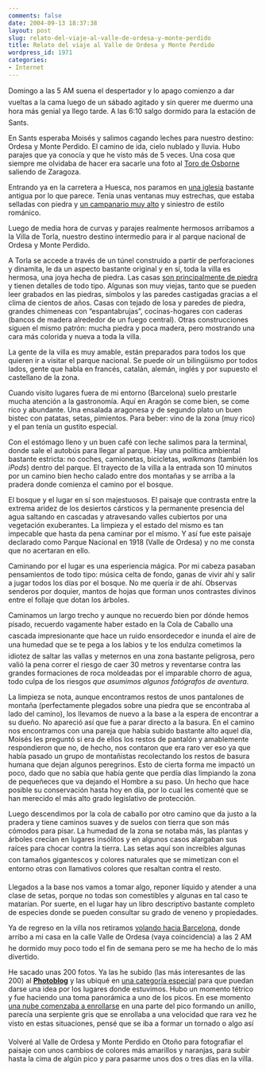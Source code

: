 ```yaml
---
comments: false
date: 2004-09-13 18:37:38
layout: post
slug: relato-del-viaje-al-valle-de-ordesa-y-monte-perdido
title: Relato del viaje al Valle de Ordesa y Monte Perdido
wordpress_id: 1971
categories:
- Internet
---
```


Domingo a las 5 AM suena el despertador y lo apago comienzo a dar vueltas a la cama luego de un sábado agitado y sin querer me duermo una hora más genial ya llego tarde. A las 6:10 salgo dormido para la estación de Sants.





En Sants esperaba Moisés y salimos cagando leches para nuestro destino: Ordesa y Monte Perdido. El camino de ida, cielo nublado y lluvia. Hubo parajes que ya conocía y que he visto más de 5 veces. Una cosa que siempre me olvidaba de hacer era sacarle una foto al [Toro de Osborne](http://www.minid.net/photoblog/album/lugares/el_famoso_toro_osborne.php) saliendo de Zaragoza.





Entrando ya en la carretera a Huesca, nos paramos en [una iglesia](http://www.minid.net/photoblog/album/huesca/una_iglesia_a_medio_camino_de_torla.php) bastante antigua por lo que parece. Tenía unas ventanas muy estrechas, que estaba selladas con piedra y [un campanario muy alto](http://www.minid.net/photoblog/album/huesca/una_iglesia_a_medio_camino_de_torla.php) y siniestro de estilo románico.





Luego de media hora de curvas y parajes realmente hermosos arribamos a la Villa de Torla, nuestro destino intermedio para ir al parque nacional de Ordesa y Monte Perdido.





A Torla se accede a través de un túnel construido a partir de perforaciones y dinamita, le da un aspecto bastante original y en sí, toda la villa es hermosa, una joya hecha de piedra. Las casas [son principalmente de piedra](http://www.minid.net/photoblog/album/huesca/aquella_ventana_blanca.php) y tienen detalles de todo tipo. Algunas son muy viejas, tanto que se pueden leer grabados en las piedras, símbolos y las paredes castigadas gracias a el clima de cientos de años. Casas con tejado de losa y paredes de piedra, grandes chimeneas con “espantabrujas”, cocinas-hogares con caderas (bancos de madera alrededor de un fuego central). Otras construcciones siguen el mismo patrón: mucha piedra y poca madera, pero mostrando una cara más colorida y nueva a toda la villa.





La gente de la villa es muy amable, están preparados para todos los que quieren ir a visitar el parque nacional. Se puede oír un bilingüismo por todos lados, gente que habla en francés, catalán, alemán, inglés y por supuesto el castellano de la zona.





Cuando visito lugares fuera de mi entorno (Barcelona) suelo prestarle mucha atención a la gastronomía. Aquí en Aragón se come bien, se come rico y abundante. Una ensalada aragonesa y de segundo plato un buen bistec con patatas, setas, pimientos. Para beber: vino de la zona (muy rico) y el pan tenía un gustito especial.





Con el estómago lleno y un buen café con leche salimos para la terminal, donde sale el autobús para llegar al parque. Hay una política ambiental bastante estricta: no coches, camionetas, bicicletas, _walkmans_ (también los _iPods_) dentro del parque. El trayecto de la villa a la entrada son 10 minutos por un camino bien hecho calado entre dos montañas y se arriba a la pradera donde comienza el camino por el bosque.





El bosque y el lugar en sí son majestuosos. El paisaje que contrasta entre la extrema aridez de los desiertos cársticos y la permanente presencia del agua saltando en cascadas y atravesando valles cubiertos por una vegetación exuberantes. La limpieza y el estado del mismo es tan impecable que hasta da pena caminar por el mismo. Y así fue este paisaje declarado como Parque Nacional en 1918 (Valle de Ordesa) y no me consta que no acertaran en ello.





Caminando por el lugar es una esperiencia mágica. Por mi cabeza pasaban pensamientos de todo tipo: música celta de fondo, ganas de vivir ahí y salir a jugar todos los días por el bosque. No me quería ir de ahí. Observas senderos por doquier, mantos de hojas que forman unos contrastes divinos entre el follaje que dotan los árboles.





Caminamos un largo trecho y aunque no recuerdo bien por dónde hemos pisado, recuerdo vagamente haber estado en la Cola de Caballo una cascada impresionante que hace un ruido ensordecedor e inunda el aire de una humedad que se te pega a los labios y te los endulza cometimos la idiotez de saltar las vallas y meternos en una zona bastante peligrosa, pero valió la pena correr el riesgo de caer 30 metros y reventarse contra las grandes formaciones de roca moldeadas por el imparable chorro de agua, todo culpa de los riesgos _que asumimos algunos fotógrafos de aventura_.





La limpieza se nota, aunque encontramos restos de unos pantalones de montaña (perfectamente plegados sobre una piedra que se encontraba al lado del camino), los llevamos de nuevo a la base a la espera de encontrar a su dueño. No apareció así que fue a parar directo a la basura. En el camino nos encontramos con una pareja que había subido bastante alto aquel día, Moisés les preguntó si era de ellos los restos de pantalón y amablemente respondieron que no, de hecho, nos contaron que era raro ver eso ya que había pasado un grupo de montañistas recolectando los restos de basura humana que dejan algunos peregrinos. Esto de cierta forma me impactó un poco, dado que no sabía que había gente que perdía días limpiando la zona de pequeñeces que va dejando el Hombre a su paso. Un hecho que hace posible su conservación hasta hoy en día, por lo cual les comenté que se han merecido el más alto grado legislativo de protección.





Luego descendimos por la cola de caballo por otro camino que da justo a la pradera y tiene caminos suaves y de suelos con tierra que son más cómodos para pisar. La humedad de la zona se notaba más, las plantas y árboles crecían en lugares insólitos y en algunos casos alargaban sus raíces para chocar contra la tierra. Las setas aquí son increíbles algunas con tamaños gigantescos y colores naturales que se mimetizan con el entorno otras con llamativos colores que resaltan contra el resto.





Llegados a la base nos vamos a tomar algo, reponer líquido y atender a una clase de setas, porque no todas son comestibles y algunas en tal caso te matarían. Por suerte, en el lugar hay un libro descriptivo bastante completo de especies donde se pueden consultar su grado de veneno y propiedades.





Ya de regreso en la villa nos retiramos [volando hacia Barcelona](http://www.minid.net/photoblog/album/lugares/high_speed.php), donde arribo a mi casa en la calle Valle de Ordesa (vaya coincidencia) a las 2 AM he dormido muy poco todo el fin de semana pero se me ha hecho de lo más divertido.





He sacado unas 200 fotos. Ya las he subido (las más interesantes de las 200) al [**Photoblog**](/photoblog/) y las ubiqué en [una categoría especial](http://www.minid.net/photoblog/album/huesca/index.php) para que puedan darse una idea por los lugares donde estuvimos. Hubo un momento tétrico y fue haciendo una toma panorámica a uno de los picos. En ese momento [una nube comenzaba a enrollarse](http://www.minid.net/photoblog/album/huesca/torbellino.php) en una parte del pico formando un anillo, parecía una serpiente gris que se enrollaba a una velocidad que rara vez he visto en estas situaciones, pensé que se iba a formar un tornado o algo así





Volveré al Valle de Ordesa y Monte Perdido en Otoño para fotografiar el paisaje con unos cambios de colores más amarillos y naranjas, para subir hasta la cima de algún pico y para pasarme unos dos o tres días en la villa.




 
